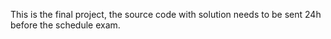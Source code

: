 This is the final project, the source code with solution needs to be sent 24h before the schedule exam.
